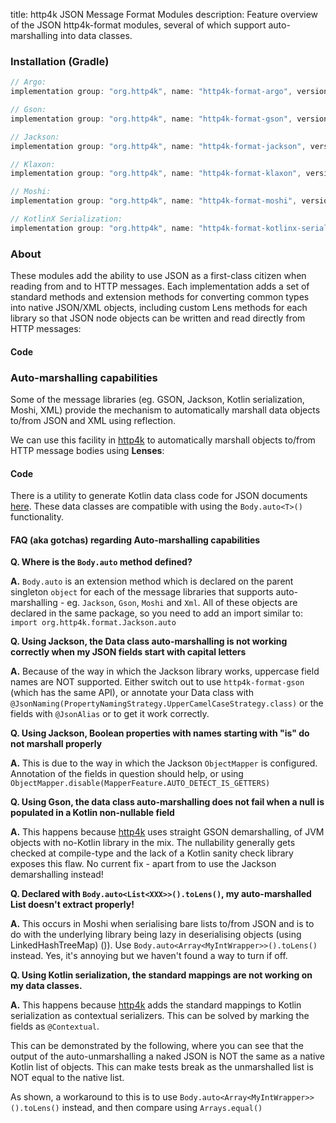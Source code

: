 title: http4k JSON Message Format Modules
description: Feature overview of the JSON http4k-format modules, several of which support auto-marshalling into data classes.

### Installation (Gradle)

```groovy
// Argo:  
implementation group: "org.http4k", name: "http4k-format-argo", version: "3.285.0"

// Gson:  
implementation group: "org.http4k", name: "http4k-format-gson", version: "3.285.0"

// Jackson: 
implementation group: "org.http4k", name: "http4k-format-jackson", version: "3.285.0"

// Klaxon: 
implementation group: "org.http4k", name: "http4k-format-klaxon", version: "3.285.0"

// Moshi: 
implementation group: "org.http4k", name: "http4k-format-moshi", version: "3.285.0"

// KotlinX Serialization: 
implementation group: "org.http4k", name: "http4k-format-kotlinx-serialization", version: "3.285.0"
```

### About
These modules add the ability to use JSON as a first-class citizen when reading from and to HTTP messages. Each 
implementation adds a set of standard methods and extension methods for converting common types into native JSON/XML 
objects, including custom Lens methods for each library so that JSON node objects can be written and read directly from
 HTTP messages:

#### Code [<img class="octocat"/>](https://github.com/http4k/http4k/blob/master/src/docs/guide/modules/json/example.kt)

<script src="https://gist-it.appspot.com/https://github.com/http4k/http4k/blob/master/src/docs/guide/modules/json/example.kt"></script>

### Auto-marshalling capabilities

Some of the message libraries (eg. GSON, Jackson, Kotlin serialization, Moshi, XML) provide the mechanism to automatically marshall data objects 
to/from JSON and XML using reflection.

We can use this facility in [http4k] to automatically marshall objects to/from HTTP message bodies using **Lenses**:

#### Code [<img class="octocat"/>](https://github.com/http4k/http4k/blob/master/src/docs/guide/modules/json/autoJson.kt)

<script src="https://gist-it.appspot.com/https://github.com/http4k/http4k/blob/master/src/docs/guide/modules/json/autoJson.kt"></script>

There is a utility to generate Kotlin data class code for JSON documents [here](http://toolbox.http4k.org/dataclasses). 
These data classes are compatible with using the `Body.auto<T>()` functionality. 

#### FAQ (aka gotchas) regarding Auto-marshalling capabilities

**Q. Where is the `Body.auto` method defined?**

**A.** `Body.auto` is an extension method which is declared on the parent singleton `object` for each of the message libraries that supports auto-marshalling - eg. `Jackson`, `Gson`, `Moshi` and `Xml`. All of these objects are declared in the same package, so you need to add an import similar to:
`import org.http4k.format.Jackson.auto`

**Q. Using Jackson, the Data class auto-marshalling is not working correctly when my JSON fields start with capital letters**

**A.** Because of the way in which the Jackson library works, uppercase field names are NOT supported. Either switch out to use `http4k-format-gson` (which has the same API), or annotate your Data class with `@JsonNaming(PropertyNamingStrategy.UpperCamelCaseStrategy.class)` or the fields with `@JsonAlias` or to get it work correctly.

**Q. Using Jackson, Boolean properties with names starting with "is" do not marshall properly**

**A.** This is due to the way in which the Jackson `ObjectMapper` is configured. Annotation of the fields in question should help, or using `ObjectMapper.disable(MapperFeature.AUTO_DETECT_IS_GETTERS)`

**Q. Using Gson, the data class auto-marshalling does not fail when a null is populated in a Kotlin non-nullable field**

**A.** This happens because [http4k] uses straight GSON demarshalling, of JVM objects with no-Kotlin library in the mix. The nullability generally gets checked at compile-type and the lack of a Kotlin sanity check library exposes this flaw. No current fix - apart from to use the Jackson demarshalling instead!

**Q. Declared with `Body.auto<List<XXX>>().toLens()`, my auto-marshalled List doesn't extract properly!**

**A.** This occurs in Moshi when serialising bare lists to/from JSON and is to do with the underlying library being lazy in deserialising objects (using LinkedHashTreeMap) ()). Use `Body.auto<Array<MyIntWrapper>>().toLens()` instead. Yes, it's annoying but we haven't found a way to turn if off.

**Q. Using Kotlin serialization, the standard mappings are not working on my data classes.**

**A.** This happens because [http4k] adds the standard mappings to Kotlin serialization as contextual serializers. This can be solved by marking the fields as `@Contextual`.

This can be demonstrated by the following, where you can see that the output of the auto-unmarshalling a naked JSON is NOT 
the same as a native Kotlin list of objects. This can make tests break as the unmarshalled list is NOT equal to the native list.

As shown, a workaround to this is to use `Body.auto<Array<MyIntWrapper>>().toLens()` instead, and then compare using 
`Arrays.equal()`

[<img class="octocat"/>](https://github.com/http4k/http4k/blob/master/src/docs/guide/modules/json/list_gotcha.kt)

<script src="https://gist-it.appspot.com/https://github.com/http4k/http4k/blob/master/src/docs/guide/modules/json/list_gotcha.kt"></script>

[http4k]: https://http4k.org
